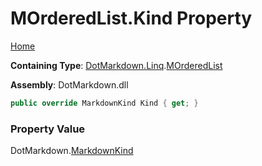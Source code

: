 # MOrderedList\.Kind Property

[Home](../../../../README.md)

**Containing Type**: [DotMarkdown.Linq](../../README.md)\.[MOrderedList](../README.md)

**Assembly**: DotMarkdown\.dll

```csharp
public override MarkdownKind Kind { get; }
```

### Property Value

DotMarkdown\.[MarkdownKind](../../../MarkdownKind/README.md)

